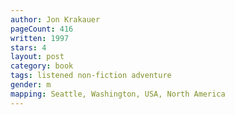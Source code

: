```yaml
---
author: Jon Krakauer
pageCount: 416
written: 1997
stars: 4
layout: post
category: book
tags: listened non-fiction adventure
gender: m
mapping: Seattle, Washington, USA, North America
---
```

